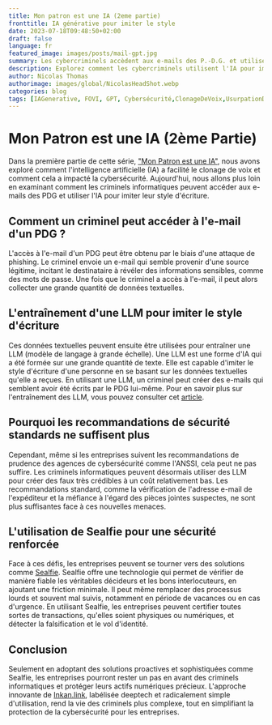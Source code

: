 ```yaml
---
title: Mon patron est une IA (2eme partie)
fronttitle: IA générative pour imiter le style
date: 2023-07-18T09:48:50+02:00
draft: false
language: fr
featured_image: images/posts/mail-gpt.jpg
summary: Les cybercriminels accèdent aux e-mails des P.-D.G. et utiliser l'IA pour imiter leur style d'écriture, gratuitement. Les recommandations de sécurité standards sont d'être prudent, de chercher une anomalie, faute d'orthographe, ou de français. Il est aisé de comprendre en quoi ces recommandations ne sont plus suffisantes. Les criminels peuvent faire des faux crédibles, ils ont même une IA dédiée fakeGPT. Sealfie accompagne les personnes les plus ciblées par les criminels pour offrir une tranquillité d'esprit ou moment des virements bancaires les plus important pour vous.
description: Explorez comment les cybercriminels utilisent l'IA pour imiter le style d'écriture des PDG et pourquoi les recommandations de sécurité standard ne suffisent plus. Découvrez comment Sealfie peut aider à détecter la falsification et le vol d'identité. Lisez "Mon Patron est une IA (2ème Partie)" pour en savoir plus sur ces menaces de cybersécurité et comment les combattre.
author: Nicolas Thomas
authorimage: images/global/NicolasHeadShot.webp
categories: blog
tags: [IAGenerative, FOVI, GPT, Cybersécurité,ClonageDeVoix,UsurpationDidentité]
---
```

# Mon Patron est une IA (2ème Partie)

Dans la première partie de cette série, ["Mon Patron est une IA"](https://inkan.link/fr/posts/blog-mon-patron-est-une-ia/), nous avons exploré comment l'intelligence artificielle (IA) a facilité le clonage de voix et comment cela a impacté la cybersécurité. Aujourd'hui, nous allons plus loin en examinant comment les criminels informatiques peuvent accéder aux e-mails des PDG et utiliser l'IA pour imiter leur style d'écriture.

## Comment un criminel peut accéder à l'e-mail d'un PDG ?

L'accès à l'e-mail d'un PDG peut être obtenu par le biais d'une attaque de phishing. Le criminel envoie un e-mail qui semble provenir d'une source légitime, incitant le destinataire à révéler des informations sensibles, comme des mots de passe. Une fois que le criminel a accès à l'e-mail, il peut alors collecter une grande quantité de données textuelles.

## L'entraînement d'une LLM pour imiter le style d'écriture

Ces données textuelles peuvent ensuite être utilisées pour entraîner une LLM (modèle de langage à grande échelle). Une LLM est une forme d'IA qui a été formée sur une grande quantité de texte. Elle est capable d'imiter le style d'écriture d'une personne en se basant sur les données textuelles qu'elle a reçues. En utilisant une LLM, un criminel peut créer des e-mails qui semblent avoir été écrits par le PDG lui-même. Pour en savoir plus sur l'entraînement des LLM, vous pouvez consulter cet [article](https://www.lebigdata.fr/entrainer-chatgpt-ecriture).

## Pourquoi les recommandations de sécurité standards ne suffisent plus

Cependant, même si les entreprises suivent les recommandations de prudence des agences de cybersécurité comme l'ANSSI, cela peut ne pas suffire. Les criminels informatiques peuvent désormais utiliser des LLM pour créer des faux très crédibles à un coût relativement bas. Les recommandations standard, comme la vérification de l'adresse e-mail de l'expéditeur et la méfiance à l'égard des pièces jointes suspectes, ne sont plus suffisantes face à ces nouvelles menaces.

## L'utilisation de Sealfie pour une sécurité renforcée

Face à ces défis, les entreprises peuvent se tourner vers des solutions comme [Sealfie](https://sealf.ie). Sealfie offre une technologie qui permet de vérifier de manière fiable les véritables décideurs et les bons interlocuteurs, en ajoutant une friction minimale. Il peut même remplacer des processus lourds et souvent mal suivis, notamment en période de vacances ou en cas d'urgence. En utilisant Sealfie, les entreprises peuvent certifier toutes sortes de transactions, qu'elles soient physiques ou numériques, et détecter la falsification et le vol d'identité.

## Conclusion

Seulement en adoptant des solutions proactives et sophistiquées comme Sealfie, les entreprises pourront rester un pas en avant des criminels informatiques et protéger leurs actifs numériques précieux. L'approche innovante de [Inkan.link](https://inkan.link/fr/posts/blog-mon-patron-est-une-ia/), labélisée deeptech et radicalement simple d'utilisation, rend la vie des criminels plus complexe, tout en simplifiant la protection de la cybersécurité pour les entreprises.


